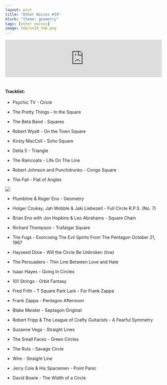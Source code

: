 ```yaml
---
layout: post
title: "Other Noises #39"
blurb: "theme: geometry"
tags: [other noises]
image: tmb/on39_tmb.png
---
```



<iframe width="100%" height="120" src="https://www.mixcloud.com/widget/iframe/?hide_cover=1&feed=%2Fzero_cc%2Fother-noises-39-28319-geometry%2F" frameborder="0" ></iframe>
&nbsp;

#### Tracklist:

- Psychic TV - Circle

- The Pretty Things - In the Square
- The Beta Band - Squares
- Robert Wyatt - On the Town Square
- Kirsty MacColl - Soho Square

- Delta 5 - Triangle
- The Raincoats - Life On The Line
- Robert Johnson and Punchdrunks - Congo Square
- The Fall - Flat of Angles

![](https://lh3.googleusercontent.com/7GiZRhMzrt29dsxde0aHlrA0EDGfWA-WTDsecaE3aQBi1MEVo6hCFdrMV-SMsKCUahERARK_3R321Y5MrbrOKtd6LQSkIWj3Wn9bF8E7TYTgHP74wdlYvHDUZPfnbsOtcvSu86IWDYvrdW6vRqjeYZ97fY3NAMutE9yzmCRYb5L8exTXXRArql3VGm3aGq1tLbOb26Ss_JZDunebVpWrJHa651B6yCFfhNNaYe95d1mVJG3aAhkN_rVGAjmTRVaac7a296fmqe201bxAQ88F_N5uE6zzSIj6hPn_4MiMWuUCoyLjbAlpSVYH1iSHuXwnWk1Dj9VgY-tbr-8tQeovTMPTWqdLJpmUo7PLWyhhWhh2vLwwL41YP03CU7PWrfhPfIQeXSbNGexu-EfclrqBg7QP8L71F4ElTAmv6huvycJI9Z3eJn1An02gW8rwLddqEFK2DooCtzDMcnM5p30Xt0ci3Mbjp4gu81Uh2Ic4eOFMKgQHLv7xmvHLa-FrcAP4YipcDR6T1fnBgyhLP2uk6gcMnt-zmTYKacF9RGdoBy2B4GKHGSVYoRlQWM89uinnpZ7jlX6lojBGRBOQEHUPhyfufONNscfXAiaQAWhiwJaxA98iLnq3VD4k8FFrwl0poLUP2JF6k6FMiJ5mPBbHD9Su=w595-h588-no)

- Plumbline & Roger Eno - Geometry
- Holger Czukay, Jah Wobble & Jaki Liebezeit - Full Circle R.P.S. (No. 7)
- Brian Eno with Jon Hopkins & Leo Abrahams - Square Chain

- Richard Thompson - Trafalgar Square
- The Fugs - Exorcising The Evil Spirits From The Pentagon October 21, 1967
- Hayseed Dixie - Will the Circle Be Unbroken (live)

- The Persuaders - Thin Line Between Love and Hate
- Isaac Hayes - Going In Circles
- 101 Strings - Orbit Fantasy

- Fred Frith - T Square Park Lark - For Frank Zappa
- Frank Zappa - Pentagon Afternoon
- Blake Meister - Septagon Original

- Robert Fripp & The League of Crafty Guitarists - A Fearful Symmetry
- Suzanne Vega - Straight Lines
- The Small Faces - Green Circles

- The Ruts - Savage Circle
- Wire - Straight Line
- Jerry Cole & His Spacemen - Point Panic

- David Bowie - The Width of a Circle
